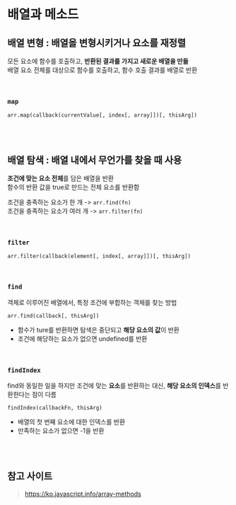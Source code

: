 # 배열과 메소드

## 배열 변형 : 배열을 변형시키거나 요소를 재정렬

모든 요소에 함수를 호출하고, **반환된 결과를 가지고 새로운 배열을 만듦**    
배열 요소 전체를 대상으로 함수를 호출하고, 함수 호출 결과를 배열로 반환

<br>

### `map`

```  
arr.map(callback(currentValue[, index[, array]])[, thisArg])
```

<br><br>

## 배열 탐색 : 배열 내에서 무언가를 찾을 때 사용

**조건에 맞는 요소 전체**를 담은 배열을 반환  
함수의 반환 값을 true로 만드는 전체 요소를 반환함

조건을 충족하는 요소가 한 개 -> `arr.find(fn)`  
조건을 충족하는 요소가 여러 개 -> `arr.filter(fn)`

<br>

### `filter`

```  
arr.filter(callback(element[, index[, array]])[, thisArg])
```

<br>

### `find`

객체로 이루어진 배열에서, 특정 조건에 부합하는 객체를 찾는 방법 

```  
arr.find(callback[, thisArg])
```

* 함수가 ture를 반환하면 탐색은 중단되고 **해당 요소의 값**이 반환
* 조건에 해당하는 요소가 없으면 undefined를 반환

<br>

### `findIndex`

find와 동일한 일을 하지만 조건에 맞는 **요소**를 반환하는 대신, **해당 요소의 인덱스**를 반환한다는 점이 다름  

```
findIndex(callbackFn, thisArg)
```

* 배열의 첫 번째 요소에 대한 인덱스를 반환
* 만족하는 요소가 없으면 -1을 반환


<br><br>

## 참고 사이트
> https://ko.javascript.info/array-methods
